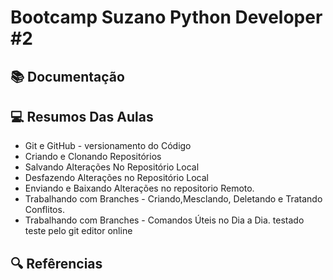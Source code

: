 
# Bootcamp Suzano Python Developer #2


## 📚 Documentação


## 💻 Resumos Das Aulas

* Git e GitHub - versionamento do Código
* Criando e Clonando Repositórios
* Salvando Alterações No Repositório Local
* Desfazendo Alterações no Repositório Local
* Enviando e Baixando Alterações no repositorio Remoto.
* Trabalhando com Branches - Criando,Mesclando, Deletando e Tratando Conflitos.
* Trabalhando com Branches - Comandos Úteis no Dia a Dia.
testado
teste pelo git editor online
## 🔍 Refêrencias
